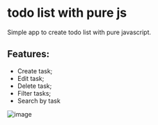 # todo list with pure js
Simple app to create todo list with pure javascript.
## Features:
- Create task;
- Edit task;
- Delete task;
- Filter tasks;
- Search by task

![image](https://github.com/user-attachments/assets/d6d46b64-846d-42d4-b819-de3a99ecff72)
